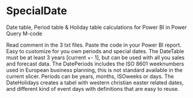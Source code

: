 # SpecialDate
Date table, Period table &amp; Holiday table calculations for Power BI in Power Query M-code

Read comment in the 3 txt files. Paste the code in your Power BI report. Easy to customize for you own periods and special dates. The DateTable must be at least 3 years [current +- 1], but can be used with all you sales and forecast data. The DatePeriods includes the ISO 8601 weeknumbers used in European business planning, this is not standard available in the current slicer. Periods can be years, months, ISOweeks or days. The DateHolidays creates a tabel with western christian easter related dates, and different kind of event days with definitions that are easy to reuse.
